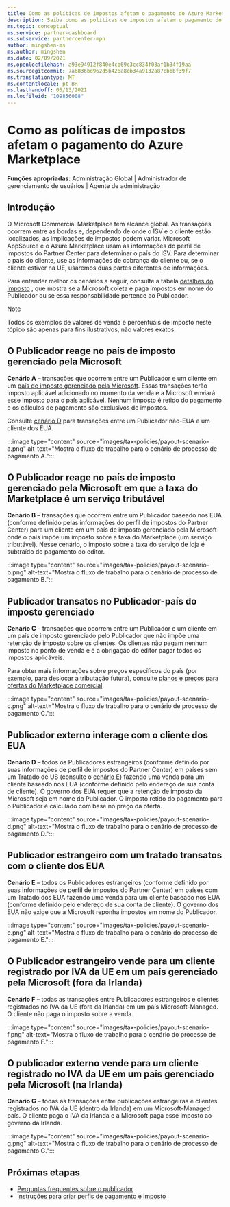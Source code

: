 ```yaml
---
title: Como as políticas de impostos afetam o pagamento do Azure Marketplace
description: Saiba como as políticas de impostos afetam o pagamento do Azure Marketplace.
ms.topic: conceptual
ms.service: partner-dashboard
ms.subservice: partnercenter-mpn
author: mingshen-ms
ms.author: mingshen
ms.date: 02/09/2021
ms.openlocfilehash: a93e94912f840e4cb69c3cc834f03af1b34f19aa
ms.sourcegitcommit: 7a6836bd962d5b426a8cb34a9132a87cbbbf39f7
ms.translationtype: MT
ms.contentlocale: pt-BR
ms.lasthandoff: 05/13/2021
ms.locfileid: "109856008"
---
```

# <a name="how-tax-policies-affect-payout-for-azure-marketplace"></a>Como as políticas de impostos afetam o pagamento do Azure Marketplace

**Funções apropriadas**: Administração Global | Administrador de gerenciamento de usuários | Agente de administração

## <a name="introduction"></a>Introdução

O Microsoft Commercial Marketplace tem alcance global. As transações ocorrem entre as bordas e, dependendo de onde o ISV e o cliente estão localizados, as implicações de impostos podem variar. Microsoft AppSource e o Azure Marketplace usam as informações do perfil de impostos do Partner Center para determinar o país do ISV. Para determinar o país do cliente, use as informações de cobrança do cliente ou, se o cliente estiver na UE, usaremos duas partes diferentes de informações.

Para entender melhor os cenários a seguir, consulte a tabela [detalhes do imposto](tax-details-marketplace.md) , que mostra se a Microsoft coleta e paga impostos em nome do Publicador ou se essa responsabilidade pertence ao Publicador.

> [!NOTE]
> Todos os exemplos de valores de venda e percentuais de imposto neste tópico são apenas para fins ilustrativos, não valores exatos.

## <a name="publisher-transacts-in-microsoft-managed-tax-country"></a>O Publicador reage no país de imposto gerenciado pela Microsoft

**Cenário A** – transações que ocorrem entre um Publicador e um cliente em um [país de imposto gerenciado pela Microsoft](tax-details-marketplace.md#microsoft-managed-countries). Essas transações terão imposto aplicável adicionado no momento da venda e a Microsoft enviará esse imposto para o país aplicável. Nenhum imposto é retido do pagamento e os cálculos de pagamento são exclusivos de impostos.

Consulte [cenário D](#foreign-publisher-transacts-with-us-customer) para transações entre um Publicador não-EUA e um cliente dos EUA.

:::image type="content" source="images/tax-policies/payout-scenario-a.png" alt-text="Mostra o fluxo de trabalho para o cenário de processo de pagamento A.":::

## <a name="publisher-transacts-in-microsoft-managed-tax-country-where-marketplace-fee-is-taxable-service"></a>O Publicador reage no país de imposto gerenciado pela Microsoft em que a taxa do Marketplace é um serviço tributável

**Cenário B** – transações que ocorrem entre um Publicador baseado nos EUA (conforme definido pelas informações do perfil de impostos do Partner Center) para um cliente em um país de imposto gerenciado pela Microsoft onde o país impõe um imposto sobre a taxa do Marketplace (um serviço tributável). Nesse cenário, o imposto sobre a taxa do serviço de loja é subtraído do pagamento do editor.

:::image type="content" source="images/tax-policies/payout-scenario-b.png" alt-text="Mostra o fluxo de trabalho para o cenário de processo de pagamento B.":::

## <a name="publisher-transacts-in-publisher-managed-tax-country"></a>Publicador transatos no Publicador-país do imposto gerenciado

**Cenário C** – transações que ocorrem entre um Publicador e um cliente em um país de imposto gerenciado pelo Publicador que não impõe uma retenção de imposto sobre os clientes. Os clientes não pagam nenhum imposto no ponto de venda e é a obrigação do editor pagar todos os impostos aplicáveis.

Para obter mais informações sobre preços específicos do país (por exemplo, para deslocar a tributação futura), consulte [planos e preços para ofertas do Marketplace comercial](/azure/marketplace/plans-pricing#custom-prices).

:::image type="content" source="images/tax-policies/payout-scenario-c.png" alt-text="Mostra o fluxo de trabalho para o cenário de processo de pagamento C.":::

## <a name="foreign-publisher-transacts-with-us-customer"></a>Publicador externo interage com o cliente dos EUA

**Cenário D** – todos os Publicadores estrangeiros (conforme definido por suas informações de perfil de impostos do Partner Center) em países sem um Tratado de US (consulte o [cenário E](#foreign-publisher-with-a-treaty-transacts-with-us-customer)) fazendo uma venda para um cliente baseado nos EUA (conforme definido pelo endereço de sua conta de cliente). O governo dos EUA requer que a retenção de imposto da Microsoft seja em nome do Publicador. O imposto retido do pagamento para o Publicador é calculado com base no preço da oferta.

:::image type="content" source="images/tax-policies/payout-scenario-d.png" alt-text="Mostra o fluxo de trabalho para o cenário de processo de pagamento D.":::

## <a name="foreign-publisher-with-a-treaty-transacts-with-us-customer"></a>Publicador estrangeiro com um tratado transatos com o cliente dos EUA

**Cenário E** – todos os Publicadores estrangeiros (conforme definido por suas informações de perfil de impostos do Partner Center) em países com um Tratado dos EUA fazendo uma venda para um cliente baseado nos EUA (conforme definido pelo endereço de sua conta de cliente). O governo dos EUA não exige que a Microsoft reponha impostos em nome do Publicador.

:::image type="content" source="images/tax-policies/payout-scenario-e.png" alt-text="Mostra o fluxo de trabalho para o cenário do processo de pagamento E.":::

## <a name="foreign-publisher-sells-to-an-eu-vat-registered-customer-in-a-microsoft-managed-country-outside-ireland"></a>O Publicador estrangeiro vende para um cliente registrado por IVA da UE em um país gerenciado pela Microsoft (fora da Irlanda)

**Cenário F** – todas as transações entre Publicadores estrangeiros e clientes registrados no IVA da UE (fora da Irlanda) em um país Microsoft-Managed. O cliente não paga o imposto sobre a venda.

:::image type="content" source="images/tax-policies/payout-scenario-f.png" alt-text="Mostra o fluxo de trabalho para o cenário do processo de pagamento F.":::

## <a name="foreign-publisher-sells-to-an-eu-vat-registered-customer-in-a-microsoft-managed-country-in-ireland"></a>O publicador externo vende para um cliente registrado no IVA da UE em um país gerenciado pela Microsoft (na Irlanda)

**Cenário G** – todas as transações entre publicações estrangeiras e clientes registrados no IVA da UE (dentro da Irlanda) em um Microsoft-Managed país. O cliente paga o IVA da Irlanda e a Microsoft paga esse imposto ao governo da Irlanda.

:::image type="content" source="images/tax-policies/payout-scenario-g.png" alt-text="Mostra o fluxo de trabalho para o cenário de processo de pagamento G.":::

## <a name="next-steps"></a>Próximas etapas

- [Perguntas frequentes sobre o publicador](/azure/marketplace/marketplace-faq-publisher-guide)
- [Instruções para criar perfis de pagamento e imposto](./set-up-your-payout-account.md?context=%2fazure%2fmarketplace%2fcontext%2fcontext#create-a-payment-profile)